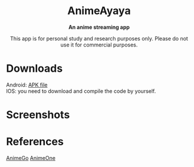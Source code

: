 <div align="center">
<h1>AnimeAyaya</h1>

**An anime streaming app**

This app is for personal study and research purposes only.
Please do not use it for commercial purposes.

</div>

# Downloads
Android: [APK file](https://github.com/whysobusy/AnimeAyaya/releases/tag/v1.0) \
IOS: you need to download and compile the code by yourself.

# Screenshots

# References
[AnimeGo](https://github.com/HQAnime/AnimeGo-Re)
[AnimeOne](https://github.com/HQAnime/AnimeOne)

